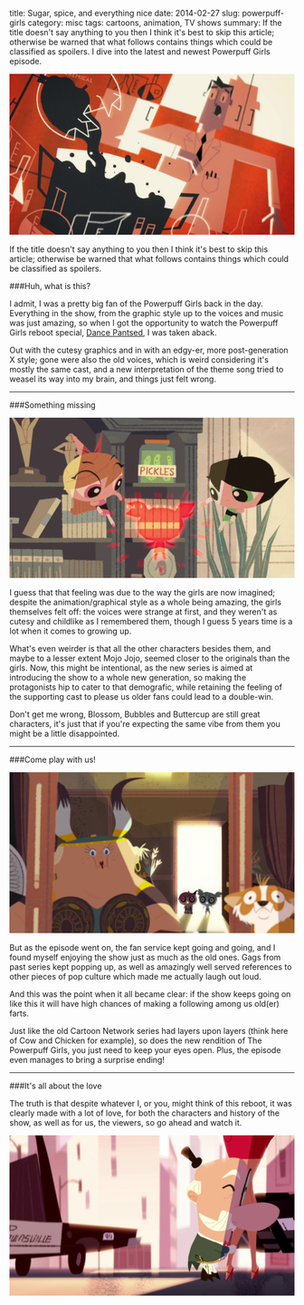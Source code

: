 title: Sugar, spice, and everything nice
date: 2014-02-27
slug: powerpuff-girls
category: misc
tags: cartoons, animation, TV shows
summary: If the title doesn't say anything to you then I think it's best to skip this article; otherwise be warned that what follows contains things which could be classified as spoilers. I dive into the latest and newest Powerpuff Girls episode.

![featureimage](/images/powerpuff-girls/powerpuff_intro.jpg)

If the title doesn't say anything to you then I think it's best to skip this article; otherwise be warned that what follows contains things which could be classified as spoilers.

###Huh, what is this?

I admit, I was a pretty big fan of the Powerpuff Girls back in the day. Everything in the show, from the graphic style up to the voices and music was just amazing, so when I got the opportunity to watch the Powerpuff Girls reboot special, [Dance Pantsed](http://trakt.tv/show/the-powerpuff-girls/specials/episode/8), I was taken aback.

Out with the cutesy graphics and in with an edgy-er, more post-generation X style; gone were also the old voices, which is weird considering it's mostly the same cast, and a new interpretation of the theme song tried to weasel its way into my brain, and things just felt wrong.

---

###Something missing

![something missing](/images/powerpuff-girls/powerpuff_missing.png)

I guess that that feeling was due to the way the girls are now imagined; despite the animation/graphical style as a whole being amazing, the girls themselves felt off: the voices were strange at first, and they weren't as cutesy and childlike as I remembered them, though I guess 5 years time is a lot when it comes to growing up.

What's even weirder is that all the other characters besides them, and maybe to a lesser extent Mojo Jojo, seemed closer to the originals than the girls. Now, this might be intentional, as the new series is aimed at introducing the show to a whole new generation, so making the protagonists hip to cater to that demografic, while retaining the feeling of the supporting cast to please us older fans could lead to a double-win.

Don't get me wrong, Blossom, Bubbles and Buttercup are still great characters, it's just that if you're expecting the same vibe from them you might be a little disappointed.

---

###Come play with us!

![play with us](/images/powerpuff-girls/powerpuff_come_play.png)

But as the episode went on, the fan service kept going and going, and I found myself enjoying the show just as much as the old ones. Gags from past series kept popping up, as well as amazingly well served references to other pieces of pop culture which made me actually laugh out loud.

And this was the point when it all became clear: if the show keeps going on like this it will have high chances of making a following among us old(er) farts.

Just like the old Cartoon Network series had layers upon layers (think here of Cow and Chicken for example), so does the new rendition of The Powerpuff Girls, you just need to keep your eyes open. Plus, the episode even manages to bring a surprise ending!

---

###It's all about the love

The truth is that despite whatever I, or you, might think of this reboot, it was clearly made with a lot of love, for both the characters and history of the show, as well as for us, the viewers, so go ahead and watch it.

![all ends well](/images/powerpuff-girls/powerpuff_love.png)
